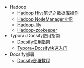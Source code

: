 <!-- _sidebar.md -->

* Hadoop
  * [Hadoop Hive笔记之数据库操作](/hadoop/Hive.md) 
  * [Hadoop NodeManager介绍](hadoop/NodeManager介绍.md) 
  * [Hadoop-lily](hadoop/lily.md) 
  * [Hadoop-zookeeper](hadoop/zookeeper.md) 
* Typora+Docsify使用指南
  * [Docsify使用指南](/ProjectDocs/Docsify使用指南.md) 
  * [Typora+Docsify快速入门](/ProjectDocs/Typora+Docsify快速入门.md)
* Docsify部署
  * [Docsify部署教程](/ProjectDocs/Docsify部署教程.md)